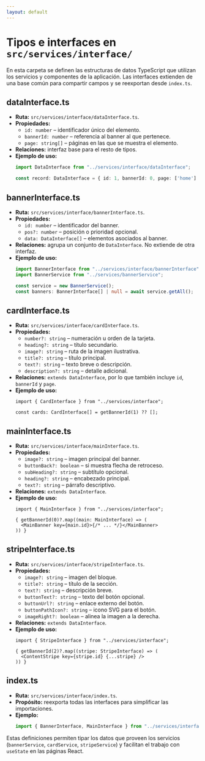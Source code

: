 ```yaml
---
layout: default
---
```


# Tipos e interfaces en `src/services/interface/`

En esta carpeta se definen las estructuras de datos TypeScript que utilizan los servicios y componentes de la aplicación. Las interfaces extienden de una base común para compartir campos y se reexportan desde `index.ts`.

## dataInterface.ts
- **Ruta:** `src/services/interface/dataInterface.ts`.
- **Propiedades:**
  - `id: number` – identificador único del elemento.
  - `bannerId: number` – referencia al banner al que pertenece.
  - `page: string[]` – páginas en las que se muestra el elemento.
- **Relaciones:** interfaz base para el resto de tipos.
- **Ejemplo de uso:**
  ```ts
  import DataInterface from "../services/interface/dataInterface";

  const record: DataInterface = { id: 1, bannerId: 0, page: ['home'] };
  ```

## bannerInterface.ts
- **Ruta:** `src/services/interface/bannerInterface.ts`.
- **Propiedades:**
  - `id: number` – identificador del banner.
  - `pos?: number` – posición o prioridad opcional.
  - `data: DataInterface[]` – elementos asociados al banner.
- **Relaciones:** agrupa un conjunto de `DataInterface`. No extiende de otra interfaz.
- **Ejemplo de uso:**
  ```ts
  import BannerInterface from "../services/interface/bannerInterface";
  import BannerService from "../services/bannerService";

  const service = new BannerService();
  const banners: BannerInterface[] | null = await service.getAll();
  ```

## cardInterface.ts
- **Ruta:** `src/services/interface/cardInterface.ts`.
- **Propiedades:**
  - `number?: string` – numeración u orden de la tarjeta.
  - `heading?: string` – título secundario.
  - `image?: string` – ruta de la imagen ilustrativa.
  - `title?: string` – título principal.
  - `text?: string` – texto breve o descripción.
  - `description?: string` – detalle adicional.
- **Relaciones:** `extends DataInterface`, por lo que también incluye `id`, `bannerId` y `page`.
- **Ejemplo de uso:**
  ```tsx
  import { CardInterface } from "../services/interface";

  const cards: CardInterface[] = getBannerId(1) ?? [];
  ```

## mainInterface.ts
- **Ruta:** `src/services/interface/mainInterface.ts`.
- **Propiedades:**
  - `image?: string` – imagen principal del banner.
  - `buttonBack?: boolean` – si muestra flecha de retroceso.
  - `subHeading?: string` – subtítulo opcional.
  - `heading?: string` – encabezado principal.
  - `text?: string` – párrafo descriptivo.
- **Relaciones:** `extends DataInterface`.
- **Ejemplo de uso:**
  ```tsx
  import { MainInterface } from "../services/interface";

  { getBannerId(0)?.map((main: MainInterface) => (
    <MainBanner key={main.id}>{/* ... */}</MainBanner>
  )) }
  ```

## stripeInterface.ts
- **Ruta:** `src/services/interface/stripeInterface.ts`.
- **Propiedades:**
  - `image?: string` – imagen del bloque.
  - `title?: string` – título de la sección.
  - `text?: string` – descripción breve.
  - `buttonText?: string` – texto del botón opcional.
  - `buttonUrl?: string` – enlace externo del botón.
  - `buttonPathIcon?: string` – icono SVG para el botón.
  - `imageRight?: boolean` – alinea la imagen a la derecha.
- **Relaciones:** `extends DataInterface`.
- **Ejemplo de uso:**
  ```tsx
  import { StripeInterface } from "../services/interface";

  { getBannerId(2)?.map((stripe: StripeInterface) => (
    <ContentStripe key={stripe.id} {...stripe} />
  )) }
  ```

## index.ts
- **Ruta:** `src/services/interface/index.ts`.
- **Propósito:** reexporta todas las interfaces para simplificar las importaciones.
- **Ejemplo:**
  ```ts
  import { BannerInterface, MainInterface } from "../services/interface";
  ```

Estas definiciones permiten tipar los datos que proveen los servicios (`bannerService`, `cardService`, `stripeService`) y facilitan el trabajo con `useState` en las páginas React.
